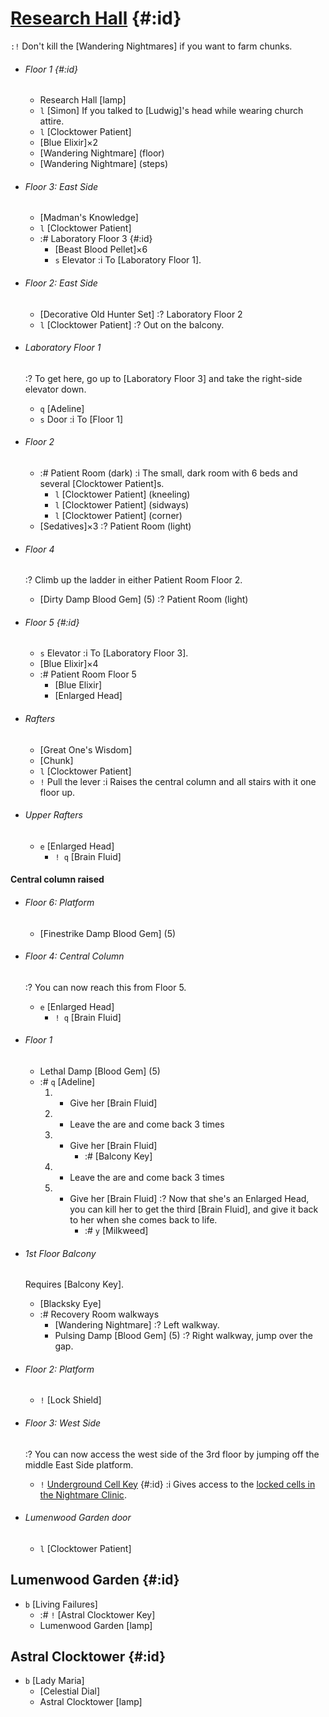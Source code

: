 # [Research Hall](@) {#:id}

`:!` Don't kill the [Wandering Nightmares] if you want to farm chunks.

+ ###### Floor 1 {#:id}
  - Research Hall [lamp]
  - `l` [Simon]
    If you talked to [Ludwig]'s head while wearing church attire.
  - `l` [Clocktower Patient]
  - [Blue Elixir]×2
  - [Wandering Nightmare] (floor)
  - [Wandering Nightmare] (steps)
  
+ ###### Floor 3: East Side
  - [Madman's Knowledge]
  - `l` [Clocktower Patient]
  
  + :# Laboratory Floor 3 {#:id}
    - [Beast Blood Pellet]×6
    - `s` Elevator
      :i To [Laboratory Floor 1].
  
+ ###### Floor 2: East Side
  - [Decorative Old Hunter Set]
    :? Laboratory Floor 2
  - `l` [Clocktower Patient]
    :? Out on the balcony.
 
+ ###### Laboratory Floor 1
  :? To get here, go up to [Laboratory Floor 3] and take the right-side elevator down.
  - `q` [Adeline]
  - `s` Door
    :i To [Floor 1]

+ ###### Floor 2
  - :# Patient Room (dark)
    :i The small, dark room with 6 beds and several [Clocktower Patient]s.
    - `l` [Clocktower Patient] (kneeling)
    - `l` [Clocktower Patient] (sidways)
    - `l` [Clocktower Patient] (corner)
  - [Sedatives]×3
    :? Patient Room (light)

+ ###### Floor 4
  :? Climb up the ladder in either Patient Room Floor 2.
  - [Dirty Damp Blood Gem] (5)
    :? Patient Room (light)

+ ###### Floor 5 {#:id}
  - `s` Elevator
    :i To [Laboratory Floor 3].
  - [Blue Elixir]×4
  + :# Patient Room Floor 5
    - [Blue Elixir]
    - [Enlarged Head]
    
+ ###### Rafters
  - [Great One's Wisdom]
  - [Chunk]
  - `l` [Clocktower Patient]
  - `!` Pull the lever
    :i Raises the central column and all stairs with it one floor up.
  
+ ###### Upper Rafters
  - `e` [Enlarged Head]
    - `! q` [Brain Fluid]


#### Central column raised

  + ###### Floor 6: Platform
    - [Finestrike Damp Blood Gem] (5)
    
  + ###### Floor 4: Central Column
    :? You can now reach this from Floor 5.
    - `e` [Enlarged Head]
      - `! q` [Brain Fluid]

  + ###### Floor 1
    - Lethal Damp [Blood Gem] (5)
    - :# `q` [Adeline]
      1. - Give her [Brain Fluid]
      2. - Leave the are and come back 3 times
      3. - Give her [Brain Fluid]
           - :# [Balcony Key]
      4. - Leave the are and come back 3 times
      5. - Give her [Brain Fluid]
           :? Now that she's an Enlarged Head, you can kill her to get the third [Brain Fluid], and give it back to her when she comes back to life.
           - :# `y` [Milkweed]
           
  + ###### 1st Floor Balcony
    Requires [Balcony Key].
    - [Blacksky Eye]
    + :# Recovery Room walkways
      - [Wandering Nightmare]
        :? Left walkway.
      - Pulsing Damp [Blood Gem] (5)
        :? Right walkway, jump over the gap.
  
  + ###### Floor 2: Platform
    - `!` [Lock Shield]

  + ###### Floor 3: West Side
    :? You can now access the west side of the 3rd floor by jumping off the middle East Side platform.
    - `!` [Underground Cell Key](@) {#:id}
      :i Gives access to the [locked cells in the Nightmare Clinic](unlocked_cells).
    
  + ###### Lumenwood Garden door
    - `l` [Clocktower Patient]
    
    
## Lumenwood Garden {#:id}
+ `b` [Living Failures]
  - :# `!` [Astral Clocktower Key]
  - Lumenwood Garden [lamp]
  
## Astral Clocktower {#:id}
+ `b` [Lady Maria]
  - [Celestial Dial]
  - Astral Clocktower [lamp]